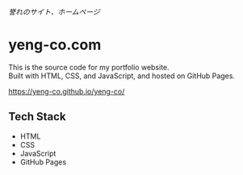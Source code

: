 *誉れのサイト、ホームページ*

# yeng-co.com

This is the source code for my portfolio website.  
Built with HTML, CSS, and JavaScript, and hosted on GitHub Pages.

https://yeng-co.github.io/yeng-co/

## Tech Stack

- HTML  
- CSS  
- JavaScript  
- GitHub Pages

